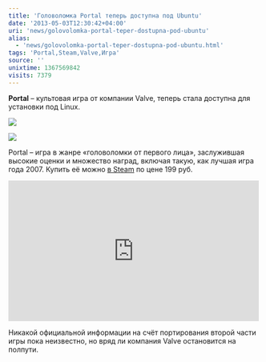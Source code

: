 ```yaml
---
title: 'Головоломка Portal теперь доступна под Ubuntu'
date: '2013-05-03T12:30:42+04:00'
uri: 'news/golovolomka-portal-teper-dostupna-pod-ubuntu'
alias: 
  - 'news/golovolomka-portal-teper-dostupna-pod-ubuntu.html'
tags: 'Portal,Steam,Valve,Игра'
source: ''
unixtime: 1367569842
visits: 7379
---
```

**Portal** – культовая игра от компании Valve, теперь стала доступна для установки под Linux.

[![](img/2013/05/03/12-00/5592203849.jpg)](img/2013/05/03/12-00/5592203849.jpg)

[![](img/2013/05/03/12-00/5592794042.jpg)](img/2013/05/03/12-00/5592794042.jpg)

Portal – игра в жанре «головоломки от первого лица», заслужившая высокие оценки и множество наград, включая такую, как лучшая игра года 2007. Купить её можно [в Steam](http://store.steampowered.com/app/400) по цене 199 руб.

<iframe src="https://www.youtube.com/embed/TluRVBhmf8w" frameborder="0" width="500" height="281"></iframe> 

Никакой официальной информации на счёт портирования второй части игры пока неизвестно, но вряд ли компания Valve остановится на полпути.
